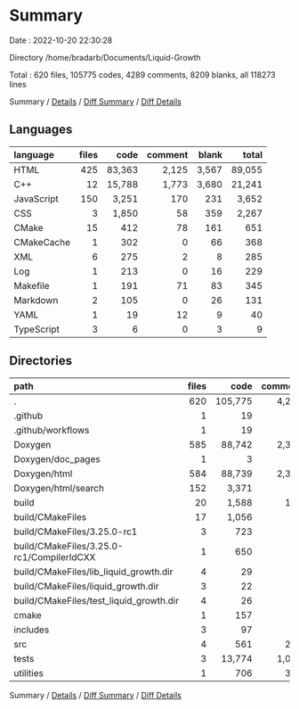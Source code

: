 # Summary

Date : 2022-10-20 22:30:28

Directory /home/bradarb/Documents/Liquid-Growth

Total : 620 files,  105775 codes, 4289 comments, 8209 blanks, all 118273 lines

Summary / [Details](details.md) / [Diff Summary](diff.md) / [Diff Details](diff-details.md)

## Languages
| language | files | code | comment | blank | total |
| :--- | ---: | ---: | ---: | ---: | ---: |
| HTML | 425 | 83,363 | 2,125 | 3,567 | 89,055 |
| C++ | 12 | 15,788 | 1,773 | 3,680 | 21,241 |
| JavaScript | 150 | 3,251 | 170 | 231 | 3,652 |
| CSS | 3 | 1,850 | 58 | 359 | 2,267 |
| CMake | 15 | 412 | 78 | 161 | 651 |
| CMakeCache | 1 | 302 | 0 | 66 | 368 |
| XML | 6 | 275 | 2 | 8 | 285 |
| Log | 1 | 213 | 0 | 16 | 229 |
| Makefile | 1 | 191 | 71 | 83 | 345 |
| Markdown | 2 | 105 | 0 | 26 | 131 |
| YAML | 1 | 19 | 12 | 9 | 40 |
| TypeScript | 3 | 6 | 0 | 3 | 9 |

## Directories
| path | files | code | comment | blank | total |
| :--- | ---: | ---: | ---: | ---: | ---: |
| . | 620 | 105,775 | 4,289 | 8,209 | 118,273 |
| .github | 1 | 19 | 12 | 9 | 40 |
| .github/workflows | 1 | 19 | 12 | 9 | 40 |
| Doxygen | 585 | 88,742 | 2,355 | 4,167 | 95,264 |
| Doxygen/doc_pages | 1 | 3 | 0 | 2 | 5 |
| Doxygen/html | 584 | 88,739 | 2,355 | 4,165 | 95,259 |
| Doxygen/html/search | 152 | 3,371 | 71 | 275 | 3,717 |
| build | 20 | 1,588 | 172 | 385 | 2,145 |
| build/CMakeFiles | 17 | 1,056 | 94 | 227 | 1,377 |
| build/CMakeFiles/3.25.0-rc1 | 3 | 723 | 64 | 171 | 958 |
| build/CMakeFiles/3.25.0-rc1/CompilerIdCXX | 1 | 650 | 63 | 145 | 858 |
| build/CMakeFiles/lib_liquid_growth.dir | 4 | 29 | 6 | 10 | 45 |
| build/CMakeFiles/liquid_growth.dir | 3 | 22 | 6 | 9 | 37 |
| build/CMakeFiles/test_liquid_growth.dir | 4 | 26 | 6 | 10 | 42 |
| cmake | 1 | 157 | 25 | 63 | 245 |
| includes | 3 | 97 | 32 | 55 | 184 |
| src | 4 | 561 | 280 | 135 | 976 |
| tests | 3 | 13,774 | 1,088 | 3,148 | 18,010 |
| utilities | 1 | 706 | 310 | 197 | 1,213 |

Summary / [Details](details.md) / [Diff Summary](diff.md) / [Diff Details](diff-details.md)